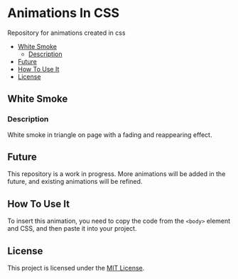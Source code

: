 # Animations In CSS

Repository for animations created in css

- [White Smoke](#white-smoke)
  - [Description](#description)
- [Future](#future)
- [How To Use It](#how-to-use-it)
- [License](#license)
  
## White Smoke

### Description
  White smoke in triangle on page with a fading and reappearing effect.

## Future
This repository is a work in progress. More animations will be added in the future, and existing animations will be refined.

## How To Use It

To insert this animation, you need to copy the code from the `<body>` element and CSS, and then paste it into your project.

## License

This project is licensed under the [MIT License](https://opensource.org/license/mit/).
